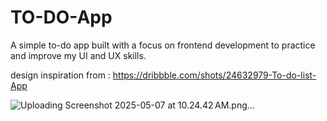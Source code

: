 # TO-DO-App

A simple to-do app built with a focus on frontend development to practice and improve my UI and UX skills.

design inspiration from : https://dribbble.com/shots/24632979-To-do-list-App



![Uploading Screenshot 2025-05-07 at 10.24.42 AM.png…]()

